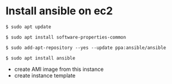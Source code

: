 # Install ansible on ec2

```
$ sudo apt update

$ sudo apt install software-properties-common

$ sudo add-apt-repository --yes --update ppa:ansible/ansible

$ sudo apt install ansible
```

* create AMI image from this instance
* create instance template
